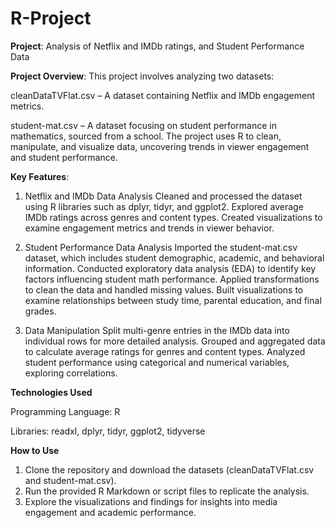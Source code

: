 # R-Project
**Project**: Analysis of Netflix and IMDb ratings, and Student Performance Data

**Project Overview**:
This project involves analyzing two datasets:

cleanDataTVFlat.csv – A dataset containing Netflix and IMDb engagement metrics.

student-mat.csv – A dataset focusing on student performance in mathematics, sourced from a school.
The project uses R to clean, manipulate, and visualize data, uncovering trends in viewer engagement and student performance.

**Key Features**:
1. Netflix and IMDb Data Analysis
Cleaned and processed the dataset using R libraries such as dplyr, tidyr, and ggplot2.
Explored average IMDb ratings across genres and content types.
Created visualizations to examine engagement metrics and trends in viewer behavior.

2. Student Performance Data Analysis
Imported the student-mat.csv dataset, which includes student demographic, academic, and behavioral information.
Conducted exploratory data analysis (EDA) to identify key factors influencing student math performance.
Applied transformations to clean the data and handled missing values.
Built visualizations to examine relationships between study time, parental education, and final grades.

3. Data Manipulation
Split multi-genre entries in the IMDb data into individual rows for more detailed analysis.
Grouped and aggregated data to calculate average ratings for genres and content types.
Analyzed student performance using categorical and numerical variables, exploring correlations.

**Technologies Used**

Programming Language: R

Libraries: readxl, dplyr, tidyr, ggplot2, tidyverse

**How to Use**

1) Clone the repository and download the datasets (cleanDataTVFlat.csv and student-mat.csv).
2) Run the provided R Markdown or script files to replicate the analysis.
3) Explore the visualizations and findings for insights into media engagement and academic performance.

